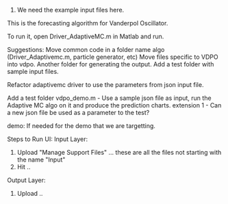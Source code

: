 1. We need the example input files here.

This is the forecasting algorithm for Vanderpol Oscillator.

To run it, open Driver_AdaptiveMC.m in Matlab and run.


Suggestions:
Move common code in a folder name algo (Driver_Adaptivemc.m, particle generator, etc)
Move files specific to VDPO into vdpo.
Another folder for generating the output.
Add a test folder with sample input files.

Refactor adaptivemc driver to use the parameters from json input file.


Add a test folder
vdpo_demo.m - Use a sample json file as input, run the Adaptive MC algo on it and produce the prediction charts.
extension 1 - Can a new json file be used as a parameter to the test?

demo: If needed for the demo that we are targetting.

Steps to Run UI:
Input Layer:
1. Upload "Manage Support Files" ... these are all the files not starting with the name "Input"
2. Hit .. 


Output Layer:

1. Upload ..
